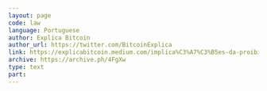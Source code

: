 ```yaml
---
layout: page
code: law
language: Portuguese
author: Explica Bitcoin
author_url: https://twitter.com/BitcoinExplica
link: https://explicabitcoin.medium.com/implica%C3%A7%C3%B5es-da-proibi%C3%A7%C3%A3o-do-bitcoin-c98290db922d
archive: https://archive.ph/4FgXw
type: text
part: 
---
```

